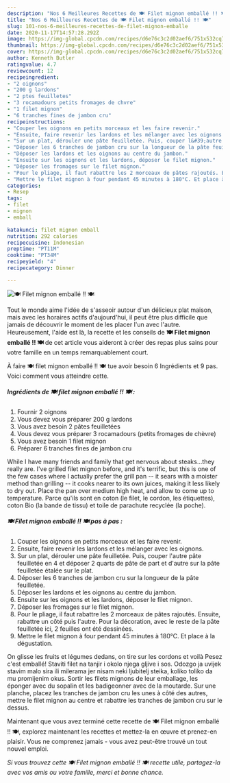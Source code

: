 ```yaml
---
description: "Nos 6 Meilleures Recettes de 🍽️ Filet mignon emballé !! 🍽️"
title: "Nos 6 Meilleures Recettes de 🍽️ Filet mignon emballé !! 🍽️"
slug: 101-nos-6-meilleures-recettes-de-filet-mignon-emballe
date: 2020-11-17T14:57:28.292Z
image: https://img-global.cpcdn.com/recipes/d6e76c3c2d02aef6/751x532cq70/🍽️-filet-mignon-emballe-🍽️-photo-principale-de-la-recette.jpg
thumbnail: https://img-global.cpcdn.com/recipes/d6e76c3c2d02aef6/751x532cq70/🍽️-filet-mignon-emballe-🍽️-photo-principale-de-la-recette.jpg
cover: https://img-global.cpcdn.com/recipes/d6e76c3c2d02aef6/751x532cq70/🍽️-filet-mignon-emballe-🍽️-photo-principale-de-la-recette.jpg
author: Kenneth Butler
ratingvalue: 4.7
reviewcount: 12
recipeingredient:
- "2 oignons"
- "200 g lardons"
- "2 ptes feuilletes"
- "3 rocamadours petits fromages de chvre"
- "1 filet mignon"
- "6 tranches fines de jambon cru"
recipeinstructions:
- "Couper les oignons en petits morceaux et les faire revenir."
- "Ensuite, faire revenir les lardons et les mélanger avec les oignons."
- "Sur un plat, dérouler une pâte feuilletée. Puis, couper l&#39;autre pâte feuilletée en 4 et déposer 2 quarts de pâte de part et d&#39;autre sur la pâte feuilletée étalée sur le plat."
- "Déposer les 6 tranches de jambon cru sur la longueur de la pâte feuilletée."
- "Déposer les lardons et les oignons au centre du jambon."
- "Ensuite sur les oignons et les lardons, déposer le filet mignon."
- "Déposer les fromages sur le filet mignon."
- "Pour le pliage, il faut rabattre les 2 morceaux de pâtes rajoutés. Ensuite, rabattre un côté puis l&#39;autre. Pour la décoration, avec le reste de la pâte feuilletée ici, 2 feuilles ont été dessinées."
- "Mettre le filet mignon à four pendant 45 minutes à 180°C. Et place à la dégustation."
categories:
- Resep
tags:
- filet
- mignon
- emball

katakunci: filet mignon emball 
nutrition: 292 calories
recipecuisine: Indonesian
preptime: "PT11M"
cooktime: "PT34M"
recipeyield: "4"
recipecategory: Dinner

---
```



![🍽️ Filet mignon emballé !! 🍽️](https://img-global.cpcdn.com/recipes/d6e76c3c2d02aef6/751x532cq70/🍽️-filet-mignon-emballe-🍽️-photo-principale-de-la-recette.jpg)

Tout le monde aime l'idée de s'asseoir autour d'un délicieux plat maison, mais avec les horaires actifs d'aujourd'hui, il peut être plus difficile que jamais de découvrir le moment de les placer l'un avec l'autre. Heureusement, l'aide est là, la recette et les conseils de <strong> 🍽️ Filet mignon emballé !! 🍽️ </strong> de cet article vous aideront à créer des repas plus sains pour votre famille en un temps remarquablement court.

<!--inarticleads1-->

À faire 🍽️ filet mignon emballé !! 🍽️ tue avoir besoin 6 Ingrédients et 9 pas. Voici comment vous atteindre cette.

##### Ingrédients de 🍽️ filet mignon emballé !! 🍽️ :

1. Fournir 2 oignons
1. Vous devez vous préparer 200 g lardons
1. Vous avez besoin 2 pâtes feuilletées
1. Vous devez vous préparer 3 rocamadours (petits fromages de chèvre)
1. Vous avez besoin 1 filet mignon
1. Préparer 6 tranches fines de jambon cru


While I have many friends and family that get nervous about steaks…they really are. I&#39;ve grilled filet mignon before, and it&#39;s terrific, but this is one of the few cases where I actually prefer the grill pan -- it sears with a moister method than grilling -- it cooks nearer to its own juices, making it less likely to dry out. Place the pan over medium high heat, and allow to come up to temperature. Parce qu&#39;ils sont en coton (le filet, le cordon, les étiquettes), coton Bio (la bande de tissu) et toile de parachute recyclée (la poche). 

<!--inarticleads2-->

##### 🍽️ Filet mignon emballé !! 🍽️ pas à pas :

1. Couper les oignons en petits morceaux et les faire revenir.
1. Ensuite, faire revenir les lardons et les mélanger avec les oignons.
1. Sur un plat, dérouler une pâte feuilletée. Puis, couper l&#39;autre pâte feuilletée en 4 et déposer 2 quarts de pâte de part et d&#39;autre sur la pâte feuilletée étalée sur le plat.
1. Déposer les 6 tranches de jambon cru sur la longueur de la pâte feuilletée.
1. Déposer les lardons et les oignons au centre du jambon.
1. Ensuite sur les oignons et les lardons, déposer le filet mignon.
1. Déposer les fromages sur le filet mignon.
1. Pour le pliage, il faut rabattre les 2 morceaux de pâtes rajoutés. Ensuite, rabattre un côté puis l&#39;autre. Pour la décoration, avec le reste de la pâte feuilletée ici, 2 feuilles ont été dessinées.
1. Mettre le filet mignon à four pendant 45 minutes à 180°C. Et place à la dégustation.


On glisse les fruits et légumes dedans, on tire sur les cordons et voilà Pesez c&#39;est emballé! Staviti filet na tanjir i okolo njega gljive i sos. Odozgo ja uvijek stavim malo sira ili milerama jer nisam neki ljubitelj steika, koliko toliko da mu promijenim okus. Sortir les filets mignons de leur emballage, les éponger avec du sopalin et les badigeonner avec de la moutarde. Sur une planche, placez les tranches de jambon cru les unes à côté des autres, mettre le filet mignon au centre et rabattre les tranches de jambon cru sur le dessus. 

<!--inarticleads1-->

<p>
Maintenant que vous avez terminé cette recette de 🍽️ Filet mignon emballé !! 🍽️, explorez maintenant les recettes et mettez-la en œuvre et prenez-en plaisir. Vous ne comprenez jamais - vous avez peut-être trouvé un tout nouvel emploi.
</p>

<p>
<i>Si vous trouvez cette 🍽️ Filet mignon emballé !! 🍽️ recette utile, partagez-la avec vos amis ou votre famille, merci et bonne chance.</i>
</p>
